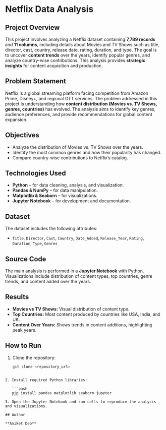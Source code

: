 # Netflix Data Analysis

## Project Overview
This project involves analyzing a Netflix dataset containing **7,789 records** and **11 columns**, including details about Movies and TV Shows such as title, director, cast, country, release date, rating, duration, and type. The goal is to uncover **content trends** over the years, identify popular genres, and analyze country-wise contributions. This analysis provides **strategic insights** for content acquisition and production.

## Problem Statement
Netflix is a global streaming platform facing competition from Amazon Prime, Disney+, and regional OTT services. The problem addressed in this project is understanding how **content distribution (Movies vs. TV Shows, genres, countries)** has evolved. The analysis aims to identify key genres, audience preferences, and provide recommendations for global content expansion.

## Objectives
- Analyze the distribution of Movies vs. TV Shows over the years.
- Identify the most common genres and how their popularity has changed.
- Compare country-wise contributions to Netflix’s catalog.

## Technologies Used
- **Python** – for data cleaning, analysis, and visualization.
- **Pandas & NumPy** – for data manipulation.
- **Matplotlib & Seaborn** – for visualizations.
- **Jupyter Notebook** – for development and documentation.

## Dataset
The dataset includes the following attributes:
- `Title`, `Director`, `Cast`, `Country`, `Date_Added`, `Release_Year`, `Rating`, `Duration`, `Type`, `Genres`

## Source Code
The main analysis is performed in a **Jupyter Notebook** with Python. Visualizations include distribution of content types, top countries, genre trends, and content added over the years.

## Results
- **Movies vs TV Shows:** Visual distribution of content type.
- **Top Countries:** Most content produced by countries like USA, India, and UK.
- **Content Over Years:** Shows trends in content additions, highlighting peak years.

## How to Run
1. Clone the repository:  
   ```bash
   git clone <repository_url>
````

2. Install required Python libraries:

   ```bash
   pip install pandas matplotlib seaborn jupyter
   ```
3. Open the Jupyter Notebook and run cells to reproduce the analysis and visualizations.

## Author

**Aniket Deo**
